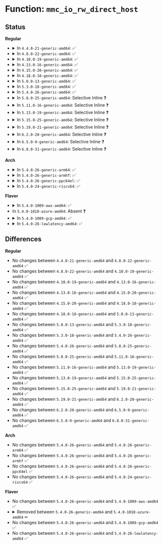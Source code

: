 # Function: <code>mmc_io_rw_direct_host</code>

## Status
<b>Regular</b>
<ul>
<li>
<details>
<summary>In <code>4.4.0-21-generic-amd64</code>: ✅</summary>

```c
int mmc_io_rw_direct_host(struct mmc_host * host, int write, unsigned int fn, unsigned int addr, u8 in, u8 * out)
```

```json
{
  "name": "mmc_io_rw_direct_host",
  "collision_type": "Unique Static",
  "inline_type": "No",
  "funcs": [
    {
      "addr": 18446744071585964192,
      "name": "mmc_io_rw_direct_host",
      "external": false,
      "loc": "drivers/mmc/core/sdio_ops.c:68",
      "file": "drivers/mmc/core/sdio_ops.c",
      "inline": "seen, unknown",
      "caller_inline": [],
      "caller_func": [
        "drivers/mmc/core/sdio_ops.c:mmc_io_rw_direct",
        "drivers/mmc/core/sdio_ops.c:sdio_reset",
        "drivers/mmc/core/sdio_ops.c:sdio_reset"
      ]
    }
  ],
  "symbols": [
    {
      "addr": 18446744071585964192,
      "name": "mmc_io_rw_direct_host",
      "section": ".text",
      "bind": "STB_LOCAL",
      "size": 296
    }
  ]
}
```
</details>
</li>
<li>
<details>
<summary>In <code>4.8.0-22-generic-amd64</code>: ✅</summary>

```c
int mmc_io_rw_direct_host(struct mmc_host * host, int write, unsigned int fn, unsigned int addr, u8 in, u8 * out)
```

```json
{
  "name": "mmc_io_rw_direct_host",
  "collision_type": "Unique Static",
  "inline_type": "No",
  "funcs": [
    {
      "addr": 18446744071586369632,
      "name": "mmc_io_rw_direct_host",
      "external": false,
      "loc": "drivers/mmc/core/sdio_ops.c:68",
      "file": "drivers/mmc/core/sdio_ops.c",
      "inline": "seen, unknown",
      "caller_inline": [],
      "caller_func": [
        "drivers/mmc/core/sdio_ops.c:sdio_reset",
        "drivers/mmc/core/sdio_ops.c:sdio_reset",
        "drivers/mmc/core/sdio_ops.c:mmc_io_rw_direct"
      ]
    }
  ],
  "symbols": [
    {
      "addr": 18446744071586369632,
      "name": "mmc_io_rw_direct_host",
      "section": ".text",
      "bind": "STB_LOCAL",
      "size": 297
    }
  ]
}
```
</details>
</li>
<li>
<details>
<summary>In <code>4.10.0-19-generic-amd64</code>: ✅</summary>

```c
int mmc_io_rw_direct_host(struct mmc_host * host, int write, unsigned int fn, unsigned int addr, u8 in, u8 * out)
```

```json
{
  "name": "mmc_io_rw_direct_host",
  "collision_type": "Unique Static",
  "inline_type": "No",
  "funcs": [
    {
      "addr": 18446744071586578480,
      "name": "mmc_io_rw_direct_host",
      "external": false,
      "loc": "drivers/mmc/core/sdio_ops.c:66",
      "file": "drivers/mmc/core/sdio_ops.c",
      "inline": "seen, unknown",
      "caller_inline": [],
      "caller_func": [
        "drivers/mmc/core/sdio_ops.c:sdio_reset",
        "drivers/mmc/core/sdio_ops.c:sdio_reset",
        "drivers/mmc/core/sdio_ops.c:mmc_io_rw_direct"
      ]
    }
  ],
  "symbols": [
    {
      "addr": 18446744071586578480,
      "name": "mmc_io_rw_direct_host",
      "section": ".text",
      "bind": "STB_LOCAL",
      "size": 291
    }
  ]
}
```
</details>
</li>
<li>
<details>
<summary>In <code>4.13.0-16-generic-amd64</code>: ✅</summary>

```c
int mmc_io_rw_direct_host(struct mmc_host * host, int write, unsigned int fn, unsigned int addr, u8 in, u8 * out)
```

```json
{
  "name": "mmc_io_rw_direct_host",
  "collision_type": "Unique Static",
  "inline_type": "No",
  "funcs": [
    {
      "addr": 18446744071586703616,
      "name": "mmc_io_rw_direct_host",
      "external": false,
      "loc": "drivers/mmc/core/sdio_ops.c:66",
      "file": "drivers/mmc/core/sdio_ops.c",
      "inline": "seen, unknown",
      "caller_inline": [],
      "caller_func": [
        "drivers/mmc/core/sdio_ops.c:sdio_reset",
        "drivers/mmc/core/sdio_ops.c:sdio_reset",
        "drivers/mmc/core/sdio_ops.c:mmc_io_rw_direct"
      ]
    }
  ],
  "symbols": [
    {
      "addr": 18446744071586703616,
      "name": "mmc_io_rw_direct_host",
      "section": ".text",
      "bind": "STB_LOCAL",
      "size": 261
    }
  ]
}
```
</details>
</li>
<li>
<details>
<summary>In <code>4.15.0-20-generic-amd64</code>: ✅</summary>

```c
int mmc_io_rw_direct_host(struct mmc_host * host, int write, unsigned int fn, unsigned int addr, u8 in, u8 * out)
```

```json
{
  "name": "mmc_io_rw_direct_host",
  "collision_type": "Unique Static",
  "inline_type": "No",
  "funcs": [
    {
      "addr": 18446744071587188384,
      "name": "mmc_io_rw_direct_host",
      "external": false,
      "loc": "drivers/mmc/core/sdio_ops.c:66",
      "file": "drivers/mmc/core/sdio_ops.c",
      "inline": "seen, unknown",
      "caller_inline": [],
      "caller_func": [
        "drivers/mmc/core/sdio_ops.c:sdio_reset",
        "drivers/mmc/core/sdio_ops.c:sdio_reset",
        "drivers/mmc/core/sdio_ops.c:mmc_io_rw_direct"
      ]
    }
  ],
  "symbols": [
    {
      "addr": 18446744071587188384,
      "name": "mmc_io_rw_direct_host",
      "section": ".text",
      "bind": "STB_LOCAL",
      "size": 261
    }
  ]
}
```
</details>
</li>
<li>
<details>
<summary>In <code>4.18.0-10-generic-amd64</code>: ✅</summary>

```c
int mmc_io_rw_direct_host(struct mmc_host * host, int write, unsigned int fn, unsigned int addr, u8 in, u8 * out)
```

```json
{
  "name": "mmc_io_rw_direct_host",
  "collision_type": "Unique Static",
  "inline_type": "No",
  "funcs": [
    {
      "addr": 18446744071587488656,
      "name": "mmc_io_rw_direct_host",
      "external": false,
      "loc": "drivers/mmc/core/sdio_ops.c:66",
      "file": "drivers/mmc/core/sdio_ops.c",
      "inline": "seen, unknown",
      "caller_inline": [],
      "caller_func": [
        "drivers/mmc/core/sdio_ops.c:sdio_reset",
        "drivers/mmc/core/sdio_ops.c:sdio_reset",
        "drivers/mmc/core/sdio_ops.c:mmc_io_rw_direct"
      ]
    }
  ],
  "symbols": [
    {
      "addr": 18446744071587488656,
      "name": "mmc_io_rw_direct_host",
      "section": ".text",
      "bind": "STB_LOCAL",
      "size": 262
    }
  ]
}
```
</details>
</li>
<li>
<details>
<summary>In <code>5.0.0-13-generic-amd64</code>: ✅</summary>

```c
int mmc_io_rw_direct_host(struct mmc_host * host, int write, unsigned int fn, unsigned int addr, u8 in, u8 * out)
```

```json
{
  "name": "mmc_io_rw_direct_host",
  "collision_type": "Unique Static",
  "inline_type": "No",
  "funcs": [
    {
      "addr": 18446744071587668800,
      "name": "mmc_io_rw_direct_host",
      "external": false,
      "loc": "drivers/mmc/core/sdio_ops.c:66",
      "file": "drivers/mmc/core/sdio_ops.c",
      "inline": "seen, unknown",
      "caller_inline": [],
      "caller_func": [
        "drivers/mmc/core/sdio_ops.c:sdio_reset",
        "drivers/mmc/core/sdio_ops.c:sdio_reset",
        "drivers/mmc/core/sdio_ops.c:mmc_io_rw_direct"
      ]
    }
  ],
  "symbols": [
    {
      "addr": 18446744071587668800,
      "name": "mmc_io_rw_direct_host",
      "section": ".text",
      "bind": "STB_LOCAL",
      "size": 259
    }
  ]
}
```
</details>
</li>
<li>
<details>
<summary>In <code>5.3.0-18-generic-amd64</code>: ✅</summary>

```c
int mmc_io_rw_direct_host(struct mmc_host * host, int write, unsigned int fn, unsigned int addr, u8 in, u8 * out)
```

```json
{
  "name": "mmc_io_rw_direct_host",
  "collision_type": "Unique Static",
  "inline_type": "No",
  "funcs": [
    {
      "addr": 18446744071587947056,
      "name": "mmc_io_rw_direct_host",
      "external": false,
      "loc": "drivers/mmc/core/sdio_ops.c:62",
      "file": "drivers/mmc/core/sdio_ops.c",
      "inline": "seen, unknown",
      "caller_inline": [],
      "caller_func": [
        "drivers/mmc/core/sdio_ops.c:sdio_reset",
        "drivers/mmc/core/sdio_ops.c:sdio_reset",
        "drivers/mmc/core/sdio_ops.c:mmc_io_rw_direct"
      ]
    }
  ],
  "symbols": [
    {
      "addr": 18446744071587947056,
      "name": "mmc_io_rw_direct_host",
      "section": ".text",
      "bind": "STB_LOCAL",
      "size": 261
    }
  ]
}
```
</details>
</li>
<li>
<details>
<summary>In <code>5.4.0-26-generic-amd64</code>: ✅</summary>

```c
int mmc_io_rw_direct_host(struct mmc_host * host, int write, unsigned int fn, unsigned int addr, u8 in, u8 * out)
```

```json
{
  "name": "mmc_io_rw_direct_host",
  "collision_type": "Unique Static",
  "inline_type": "No",
  "funcs": [
    {
      "addr": 18446744071588153024,
      "name": "mmc_io_rw_direct_host",
      "external": false,
      "loc": "drivers/mmc/core/sdio_ops.c:62",
      "file": "drivers/mmc/core/sdio_ops.c",
      "inline": "seen, unknown",
      "caller_inline": [],
      "caller_func": [
        "drivers/mmc/core/sdio_ops.c:sdio_reset",
        "drivers/mmc/core/sdio_ops.c:sdio_reset",
        "drivers/mmc/core/sdio_ops.c:mmc_io_rw_direct"
      ]
    }
  ],
  "symbols": [
    {
      "addr": 18446744071588153024,
      "name": "mmc_io_rw_direct_host",
      "section": ".text",
      "bind": "STB_LOCAL",
      "size": 261
    }
  ]
}
```
</details>
</li>
<li>
<details>
<summary>In <code>5.8.0-25-generic-amd64</code>: Selective Inline ❓</summary>

```c
int mmc_io_rw_direct_host(struct mmc_host * host, int write, unsigned int fn, unsigned int addr, u8 in, u8 * out)
```

```json
{
  "name": "mmc_io_rw_direct_host",
  "collision_type": "Unique Static",
  "inline_type": "Selective",
  "funcs": [
    {
      "addr": 18446744071589018788,
      "name": "mmc_io_rw_direct_host",
      "external": false,
      "loc": "drivers/mmc/core/sdio_ops.c:62",
      "file": "drivers/mmc/core/sdio_ops.c",
      "inline": "not declared, inlined",
      "caller_inline": [
        "drivers/mmc/core/sdio_ops.c:sdio_reset",
        "drivers/mmc/core/sdio_ops.c:sdio_reset"
      ],
      "caller_func": [
        "drivers/mmc/core/sdio_ops.c:mmc_io_rw_direct"
      ]
    }
  ],
  "symbols": [
    {
      "addr": 18446744071589017312,
      "name": "mmc_io_rw_direct_host",
      "section": ".text",
      "bind": "STB_LOCAL",
      "size": 262
    }
  ]
}
```
</details>
</li>
<li>
<details>
<summary>In <code>5.11.0-16-generic-amd64</code>: Selective Inline ❓</summary>

```c
int mmc_io_rw_direct_host(struct mmc_host * host, int write, unsigned int fn, unsigned int addr, u8 in, u8 * out)
```

```json
{
  "name": "mmc_io_rw_direct_host",
  "collision_type": "Unique Static",
  "inline_type": "Selective",
  "funcs": [
    {
      "addr": 18446744071589028132,
      "name": "mmc_io_rw_direct_host",
      "external": false,
      "loc": "drivers/mmc/core/sdio_ops.c:62",
      "file": "drivers/mmc/core/sdio_ops.c",
      "inline": "not declared, inlined",
      "caller_inline": [
        "drivers/mmc/core/sdio_ops.c:sdio_reset",
        "drivers/mmc/core/sdio_ops.c:sdio_reset"
      ],
      "caller_func": [
        "drivers/mmc/core/sdio_ops.c:mmc_io_rw_direct"
      ]
    }
  ],
  "symbols": [
    {
      "addr": 18446744071589026656,
      "name": "mmc_io_rw_direct_host",
      "section": ".text",
      "bind": "STB_LOCAL",
      "size": 262
    }
  ]
}
```
</details>
</li>
<li>
<details>
<summary>In <code>5.13.0-19-generic-amd64</code>: Selective Inline ❓</summary>

```c
int mmc_io_rw_direct_host(struct mmc_host * host, int write, unsigned int fn, unsigned int addr, u8 in, u8 * out)
```

```json
{
  "name": "mmc_io_rw_direct_host",
  "collision_type": "Unique Static",
  "inline_type": "Selective",
  "funcs": [
    {
      "addr": 18446744071588915412,
      "name": "mmc_io_rw_direct_host",
      "external": false,
      "loc": "drivers/mmc/core/sdio_ops.c:62",
      "file": "drivers/mmc/core/sdio_ops.c",
      "inline": "not declared, inlined",
      "caller_inline": [
        "drivers/mmc/core/sdio_ops.c:sdio_reset",
        "drivers/mmc/core/sdio_ops.c:sdio_reset"
      ],
      "caller_func": [
        "drivers/mmc/core/sdio_ops.c:mmc_io_rw_direct"
      ]
    }
  ],
  "symbols": [
    {
      "addr": 18446744071588913952,
      "name": "mmc_io_rw_direct_host",
      "section": ".text",
      "bind": "STB_LOCAL",
      "size": 261
    }
  ]
}
```
</details>
</li>
<li>
<details>
<summary>In <code>5.15.0-25-generic-amd64</code>: Selective Inline ❓</summary>

```c
int mmc_io_rw_direct_host(struct mmc_host * host, int write, unsigned int fn, unsigned int addr, u8 in, u8 * out)
```

```json
{
  "name": "mmc_io_rw_direct_host",
  "collision_type": "Unique Static",
  "inline_type": "Selective",
  "funcs": [
    {
      "addr": 18446744071589622292,
      "name": "mmc_io_rw_direct_host",
      "external": false,
      "loc": "drivers/mmc/core/sdio_ops.c:62",
      "file": "drivers/mmc/core/sdio_ops.c",
      "inline": "not declared, inlined",
      "caller_inline": [
        "drivers/mmc/core/sdio_ops.c:sdio_reset",
        "drivers/mmc/core/sdio_ops.c:sdio_reset"
      ],
      "caller_func": [
        "drivers/mmc/core/sdio_ops.c:mmc_io_rw_direct"
      ]
    }
  ],
  "symbols": [
    {
      "addr": 18446744071589620832,
      "name": "mmc_io_rw_direct_host",
      "section": ".text",
      "bind": "STB_LOCAL",
      "size": 261
    }
  ]
}
```
</details>
</li>
<li>
<details>
<summary>In <code>5.19.0-21-generic-amd64</code>: Selective Inline ❓</summary>

```c
int mmc_io_rw_direct_host(struct mmc_host * host, int write, unsigned int fn, unsigned int addr, u8 in, u8 * out)
```

```json
{
  "name": "mmc_io_rw_direct_host",
  "collision_type": "Unique Static",
  "inline_type": "Selective",
  "funcs": [
    {
      "addr": 18446744071591121060,
      "name": "mmc_io_rw_direct_host",
      "external": false,
      "loc": "drivers/mmc/core/sdio_ops.c:62",
      "file": "drivers/mmc/core/sdio_ops.c",
      "inline": "not declared, inlined",
      "caller_inline": [
        "drivers/mmc/core/sdio_ops.c:sdio_reset",
        "drivers/mmc/core/sdio_ops.c:sdio_reset"
      ],
      "caller_func": [
        "drivers/mmc/core/sdio_ops.c:mmc_io_rw_direct"
      ]
    }
  ],
  "symbols": [
    {
      "addr": 18446744071591119424,
      "name": "mmc_io_rw_direct_host",
      "section": ".text",
      "bind": "STB_LOCAL",
      "size": 289
    }
  ]
}
```
</details>
</li>
<li>
<details>
<summary>In <code>6.2.0-20-generic-amd64</code>: Selective Inline ❓</summary>

```c
int mmc_io_rw_direct_host(struct mmc_host * host, int write, unsigned int fn, unsigned int addr, u8 in, u8 * out)
```

```json
{
  "name": "mmc_io_rw_direct_host",
  "collision_type": "Unique Static",
  "inline_type": "Selective",
  "funcs": [
    {
      "addr": 18446744071592843188,
      "name": "mmc_io_rw_direct_host",
      "external": false,
      "loc": "drivers/mmc/core/sdio_ops.c:62",
      "file": "drivers/mmc/core/sdio_ops.c",
      "inline": "not declared, inlined",
      "caller_inline": [
        "drivers/mmc/core/sdio_ops.c:sdio_reset",
        "drivers/mmc/core/sdio_ops.c:sdio_reset"
      ],
      "caller_func": [
        "drivers/mmc/core/sdio_ops.c:mmc_io_rw_direct"
      ]
    }
  ],
  "symbols": [
    {
      "addr": 18446744071592841488,
      "name": "mmc_io_rw_direct_host",
      "section": ".text",
      "bind": "STB_LOCAL",
      "size": 289
    }
  ]
}
```
</details>
</li>
<li>
<details>
<summary>In <code>6.5.0-9-generic-amd64</code>: Selective Inline ❓</summary>

```c
int mmc_io_rw_direct_host(struct mmc_host * host, int write, unsigned int fn, unsigned int addr, u8 in, u8 * out)
```

```json
{
  "name": "mmc_io_rw_direct_host",
  "collision_type": "Unique Static",
  "inline_type": "Selective",
  "funcs": [
    {
      "addr": 18446744071593279828,
      "name": "mmc_io_rw_direct_host",
      "external": false,
      "loc": "drivers/mmc/core/sdio_ops.c:62",
      "file": "drivers/mmc/core/sdio_ops.c",
      "inline": "not declared, inlined",
      "caller_inline": [
        "drivers/mmc/core/sdio_ops.c:sdio_reset",
        "drivers/mmc/core/sdio_ops.c:sdio_reset"
      ],
      "caller_func": [
        "drivers/mmc/core/sdio_ops.c:mmc_io_rw_direct"
      ]
    }
  ],
  "symbols": [
    {
      "addr": 18446744071593278144,
      "name": "mmc_io_rw_direct_host",
      "section": ".text",
      "bind": "STB_LOCAL",
      "size": 289
    }
  ]
}
```
</details>
</li>
<li>
<details>
<summary>In <code>6.8.0-31-generic-amd64</code>: Selective Inline ❓</summary>

```c
int mmc_io_rw_direct_host(struct mmc_host * host, int write, unsigned int fn, unsigned int addr, u8 in, u8 * out)
```

```json
{
  "name": "mmc_io_rw_direct_host",
  "collision_type": "Unique Static",
  "inline_type": "Selective",
  "funcs": [
    {
      "addr": 18446744071594035764,
      "name": "mmc_io_rw_direct_host",
      "external": false,
      "loc": "drivers/mmc/core/sdio_ops.c:62",
      "file": "drivers/mmc/core/sdio_ops.c",
      "inline": "not declared, inlined",
      "caller_inline": [
        "drivers/mmc/core/sdio_ops.c:sdio_reset",
        "drivers/mmc/core/sdio_ops.c:sdio_reset"
      ],
      "caller_func": [
        "drivers/mmc/core/sdio_ops.c:mmc_io_rw_direct"
      ]
    }
  ],
  "symbols": [
    {
      "addr": 18446744071594034080,
      "name": "mmc_io_rw_direct_host",
      "section": ".text",
      "bind": "STB_LOCAL",
      "size": 289
    }
  ]
}
```
</details>
</li>
</ul>
<b>Arch</b>
<ul>
<li>
<details>
<summary>In <code>5.4.0-26-generic-arm64</code>: ✅</summary>

```c
int mmc_io_rw_direct_host(struct mmc_host * host, int write, unsigned int fn, unsigned int addr, u8 in, u8 * out)
```

```json
{
  "name": "mmc_io_rw_direct_host",
  "collision_type": "Unique Static",
  "inline_type": "No",
  "funcs": [
    {
      "addr": 18446603336501405744,
      "name": "mmc_io_rw_direct_host",
      "external": false,
      "loc": "drivers/mmc/core/sdio_ops.c:62",
      "file": "drivers/mmc/core/sdio_ops.c",
      "inline": "seen, unknown",
      "caller_inline": [],
      "caller_func": [
        "drivers/mmc/core/sdio_ops.c:sdio_reset",
        "drivers/mmc/core/sdio_ops.c:sdio_reset",
        "drivers/mmc/core/sdio_ops.c:mmc_io_rw_direct"
      ]
    }
  ],
  "symbols": [
    {
      "addr": 18446603336501405744,
      "name": "mmc_io_rw_direct_host",
      "section": ".text",
      "bind": "STB_LOCAL",
      "size": 308
    }
  ]
}
```
</details>
</li>
<li>
<details>
<summary>In <code>5.4.0-26-generic-armhf</code>: ✅</summary>

```c
int mmc_io_rw_direct_host(struct mmc_host * host, int write, unsigned int fn, unsigned int addr, u8 in, u8 * out)
```

```json
{
  "name": "mmc_io_rw_direct_host",
  "collision_type": "Unique Static",
  "inline_type": "No",
  "funcs": [
    {
      "addr": 3233894888,
      "name": "mmc_io_rw_direct_host",
      "external": false,
      "loc": "drivers/mmc/core/sdio_ops.c:62",
      "file": "drivers/mmc/core/sdio_ops.c",
      "inline": "seen, unknown",
      "caller_inline": [],
      "caller_func": [
        "drivers/mmc/core/sdio_ops.c:sdio_reset",
        "drivers/mmc/core/sdio_ops.c:sdio_reset",
        "drivers/mmc/core/sdio_ops.c:mmc_io_rw_direct"
      ]
    }
  ],
  "symbols": [
    {
      "addr": 3233894888,
      "name": "mmc_io_rw_direct_host",
      "section": ".text",
      "bind": "STB_LOCAL",
      "size": 320
    }
  ]
}
```
</details>
</li>
<li>
<details>
<summary>In <code>5.4.0-26-generic-ppc64el</code>: ✅</summary>

```c
int mmc_io_rw_direct_host(struct mmc_host * host, int write, unsigned int fn, unsigned int addr, u8 in, u8 * out)
```

```json
{
  "name": "mmc_io_rw_direct_host",
  "collision_type": "Unique Static",
  "inline_type": "No",
  "funcs": [
    {
      "addr": 13835058055294972224,
      "name": "mmc_io_rw_direct_host",
      "external": false,
      "loc": "drivers/mmc/core/sdio_ops.c:62",
      "file": "drivers/mmc/core/sdio_ops.c",
      "inline": "seen, unknown",
      "caller_inline": [],
      "caller_func": [
        "drivers/mmc/core/sdio_ops.c:sdio_reset",
        "drivers/mmc/core/sdio_ops.c:sdio_reset",
        "drivers/mmc/core/sdio_ops.c:mmc_io_rw_direct"
      ]
    }
  ],
  "symbols": [
    {
      "addr": 13835058055294972224,
      "name": "mmc_io_rw_direct_host",
      "section": ".text",
      "bind": "STB_LOCAL",
      "size": 468
    }
  ]
}
```
</details>
</li>
<li>
<details>
<summary>In <code>5.4.0-24-generic-riscv64</code>: ✅</summary>

```c
int mmc_io_rw_direct_host(struct mmc_host * host, int write, unsigned int fn, unsigned int addr, u8 in, u8 * out)
```

```json
{
  "name": "mmc_io_rw_direct_host",
  "collision_type": "Unique Static",
  "inline_type": "No",
  "funcs": [
    {
      "addr": 18446743936278012408,
      "name": "mmc_io_rw_direct_host",
      "external": false,
      "loc": "drivers/mmc/core/sdio_ops.c:62",
      "file": "drivers/mmc/core/sdio_ops.c",
      "inline": "seen, unknown",
      "caller_inline": [],
      "caller_func": [
        "drivers/mmc/core/sdio_ops.c:sdio_reset",
        "drivers/mmc/core/sdio_ops.c:sdio_reset",
        "drivers/mmc/core/sdio_ops.c:mmc_io_rw_direct"
      ]
    }
  ],
  "symbols": [
    {
      "addr": 18446743936278012408,
      "name": "mmc_io_rw_direct_host",
      "section": ".text",
      "bind": "STB_LOCAL",
      "size": 256
    }
  ]
}
```
</details>
</li>
</ul>
<b>Flavor</b>
<ul>
<li>
<details>
<summary>In <code>5.4.0-1009-aws-amd64</code>: ✅</summary>

```c
int mmc_io_rw_direct_host(struct mmc_host * host, int write, unsigned int fn, unsigned int addr, u8 in, u8 * out)
```

```json
{
  "name": "mmc_io_rw_direct_host",
  "collision_type": "Unique Static",
  "inline_type": "No",
  "funcs": [
    {
      "addr": 18446744071587774592,
      "name": "mmc_io_rw_direct_host",
      "external": false,
      "loc": "drivers/mmc/core/sdio_ops.c:62",
      "file": "drivers/mmc/core/sdio_ops.c",
      "inline": "seen, unknown",
      "caller_inline": [],
      "caller_func": [
        "drivers/mmc/core/sdio_ops.c:sdio_reset",
        "drivers/mmc/core/sdio_ops.c:sdio_reset",
        "drivers/mmc/core/sdio_ops.c:mmc_io_rw_direct"
      ]
    }
  ],
  "symbols": [
    {
      "addr": 18446744071587774592,
      "name": "mmc_io_rw_direct_host",
      "section": ".text",
      "bind": "STB_LOCAL",
      "size": 261
    }
  ]
}
```
</details>
</li>
<li>
In <code>5.4.0-1010-azure-amd64</code>: Absent ❓
</li>
<li>
<details>
<summary>In <code>5.4.0-1009-gcp-amd64</code>: ✅</summary>

```c
int mmc_io_rw_direct_host(struct mmc_host * host, int write, unsigned int fn, unsigned int addr, u8 in, u8 * out)
```

```json
{
  "name": "mmc_io_rw_direct_host",
  "collision_type": "Unique Static",
  "inline_type": "No",
  "funcs": [
    {
      "addr": 18446744071588107552,
      "name": "mmc_io_rw_direct_host",
      "external": false,
      "loc": "drivers/mmc/core/sdio_ops.c:62",
      "file": "drivers/mmc/core/sdio_ops.c",
      "inline": "seen, unknown",
      "caller_inline": [],
      "caller_func": [
        "drivers/mmc/core/sdio_ops.c:sdio_reset",
        "drivers/mmc/core/sdio_ops.c:sdio_reset",
        "drivers/mmc/core/sdio_ops.c:mmc_io_rw_direct"
      ]
    }
  ],
  "symbols": [
    {
      "addr": 18446744071588107552,
      "name": "mmc_io_rw_direct_host",
      "section": ".text",
      "bind": "STB_LOCAL",
      "size": 261
    }
  ]
}
```
</details>
</li>
<li>
<details>
<summary>In <code>5.4.0-26-lowlatency-amd64</code>: ✅</summary>

```c
int mmc_io_rw_direct_host(struct mmc_host * host, int write, unsigned int fn, unsigned int addr, u8 in, u8 * out)
```

```json
{
  "name": "mmc_io_rw_direct_host",
  "collision_type": "Unique Static",
  "inline_type": "No",
  "funcs": [
    {
      "addr": 18446744071588225088,
      "name": "mmc_io_rw_direct_host",
      "external": false,
      "loc": "drivers/mmc/core/sdio_ops.c:62",
      "file": "drivers/mmc/core/sdio_ops.c",
      "inline": "seen, unknown",
      "caller_inline": [],
      "caller_func": [
        "drivers/mmc/core/sdio_ops.c:sdio_reset",
        "drivers/mmc/core/sdio_ops.c:sdio_reset",
        "drivers/mmc/core/sdio_ops.c:mmc_io_rw_direct"
      ]
    }
  ],
  "symbols": [
    {
      "addr": 18446744071588225088,
      "name": "mmc_io_rw_direct_host",
      "section": ".text",
      "bind": "STB_LOCAL",
      "size": 261
    }
  ]
}
```
</details>
</li>
</ul>

## Differences
<b>Regular</b>
<ul>
<li>
No changes between <code>4.4.0-21-generic-amd64</code> and <code>4.8.0-22-generic-amd64</code> ✅
</li>
<li>
No changes between <code>4.8.0-22-generic-amd64</code> and <code>4.10.0-19-generic-amd64</code> ✅
</li>
<li>
No changes between <code>4.10.0-19-generic-amd64</code> and <code>4.13.0-16-generic-amd64</code> ✅
</li>
<li>
No changes between <code>4.13.0-16-generic-amd64</code> and <code>4.15.0-20-generic-amd64</code> ✅
</li>
<li>
No changes between <code>4.15.0-20-generic-amd64</code> and <code>4.18.0-10-generic-amd64</code> ✅
</li>
<li>
No changes between <code>4.18.0-10-generic-amd64</code> and <code>5.0.0-13-generic-amd64</code> ✅
</li>
<li>
No changes between <code>5.0.0-13-generic-amd64</code> and <code>5.3.0-18-generic-amd64</code> ✅
</li>
<li>
No changes between <code>5.3.0-18-generic-amd64</code> and <code>5.4.0-26-generic-amd64</code> ✅
</li>
<li>
No changes between <code>5.4.0-26-generic-amd64</code> and <code>5.8.0-25-generic-amd64</code> ✅
</li>
<li>
No changes between <code>5.8.0-25-generic-amd64</code> and <code>5.11.0-16-generic-amd64</code> ✅
</li>
<li>
No changes between <code>5.11.0-16-generic-amd64</code> and <code>5.13.0-19-generic-amd64</code> ✅
</li>
<li>
No changes between <code>5.13.0-19-generic-amd64</code> and <code>5.15.0-25-generic-amd64</code> ✅
</li>
<li>
No changes between <code>5.15.0-25-generic-amd64</code> and <code>5.19.0-21-generic-amd64</code> ✅
</li>
<li>
No changes between <code>5.19.0-21-generic-amd64</code> and <code>6.2.0-20-generic-amd64</code> ✅
</li>
<li>
No changes between <code>6.2.0-20-generic-amd64</code> and <code>6.5.0-9-generic-amd64</code> ✅
</li>
<li>
No changes between <code>6.5.0-9-generic-amd64</code> and <code>6.8.0-31-generic-amd64</code> ✅
</li>
</ul>
<b>Arch</b>
<ul>
<li>
No changes between <code>5.4.0-26-generic-amd64</code> and <code>5.4.0-26-generic-arm64</code> ✅
</li>
<li>
No changes between <code>5.4.0-26-generic-amd64</code> and <code>5.4.0-26-generic-armhf</code> ✅
</li>
<li>
No changes between <code>5.4.0-26-generic-amd64</code> and <code>5.4.0-26-generic-ppc64el</code> ✅
</li>
<li>
No changes between <code>5.4.0-26-generic-amd64</code> and <code>5.4.0-24-generic-riscv64</code> ✅
</li>
</ul>
<b>Flavor</b>
<ul>
<li>
No changes between <code>5.4.0-26-generic-amd64</code> and <code>5.4.0-1009-aws-amd64</code> ✅
</li>
<li>
<details>
<summary>Removed between <code>5.4.0-26-generic-amd64</code> and <code>5.4.0-1010-azure-amd64</code> ➖</summary>

```c
int mmc_io_rw_direct_host(struct mmc_host * host, int write, unsigned int fn, unsigned int addr, u8 in, u8 * out)
```
</details>
</li>
<li>
No changes between <code>5.4.0-26-generic-amd64</code> and <code>5.4.0-1009-gcp-amd64</code> ✅
</li>
<li>
No changes between <code>5.4.0-26-generic-amd64</code> and <code>5.4.0-26-lowlatency-amd64</code> ✅
</li>
</ul>
